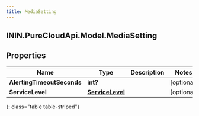 ```yaml
---
title: MediaSetting
---
```

## ININ.PureCloudApi.Model.MediaSetting

## Properties

|Name | Type | Description | Notes|
|------------ | ------------- | ------------- | -------------|
| **AlertingTimeoutSeconds** | **int?** |  | [optional] |
| **ServiceLevel** | [**ServiceLevel**](ServiceLevel.html) |  | [optional] |
{: class="table table-striped"}



